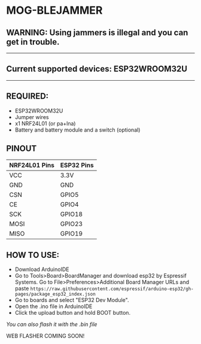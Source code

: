 # MOG-BLEJAMMER

## WARNING: Using jammers is illegal and you can get in trouble.

---

## Current supported devices: ESP32WROOM32U

---

## REQUIRED:
- ESP32WROOM32U
- Jumper wires
- x1 NRF24L01 (or pa+lna)
- Battery and battery module and a switch (optional)

## PINOUT

| NRF24L01 Pins | ESP32 Pins |
|--------------|-----------|
| VCC          | 3.3V      |
| GND          | GND       |
| CSN          | GPIO5     |
| CE           | GPIO4     |
| SCK          | GPIO18    |
| MOSI         | GPIO23    |
| MISO         | GPIO19    |

## HOW TO USE:

- Download ArduinoIDE
- Go to Tools>Board>BoardManager and download esp32 by Espressif Systems. Go to File>Preferences>Additional Board Manager URLs and paste ``https://raw.githubusercontent.com/espressif/arduino-esp32/gh-pages/package_esp32_index.json``
- Go to boards and select "ESP32 Dev Module".
- Open the .ino file in ArduinoIDE 
- Click the upload button and hold BOOT button.

*You can also flash it with the .bin file*

WEB FLASHER COMING SOON!

